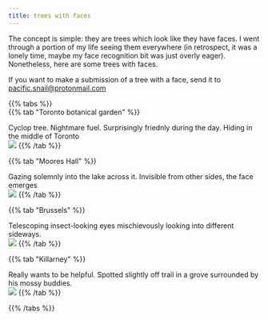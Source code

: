 ```yaml
---
title: trees with faces
---
```

The concept is simple: they are trees which look like they have faces. I went through a portion of my life seeing them everywhere (in retrospect, it was a lonely time, maybe my face recognition bit was just overly eager). Nonetheless, here are some trees with faces.

If you want to make a submission of a tree with a face, send it to pacific.snail@protonmail.com
  
{{% tabs %}}  
{{% tab "Toronto botanical garden" %}}  
<div class="gallery-description">   
Cyclop tree. Nightmare fuel. Surprisingly friednly during the day. Hiding in the middle of Toronto  
</div>  
<img src="/img/trees-toronto-2022-10-02.jpg" class="gallery-image" />  
{{% /tab %}}  
  
{{% tab "Moores Hall" %}}  
<div class="gallery-description">   
Gazing solemnly into the lake across it. Invisible from other sides, the face emerges  
</div>  
<img src="/img/moores-hall-2023-03-24.jpg" class="gallery-image" />  
{{% /tab %}}  
  
{{% tab "Brussels" %}}  
<div class="gallery-description">   
Telescoping insect-looking eyes mischievously looking into different sideways.  
</div>  
<img src="/img/trees-brussels-2023-02-10.jpg" class="gallery-image" />  
{{% /tab %}}  
  
{{% tab "Killarney" %}}  
<div class="gallery-description">   
Really wants to be helpful. Spotted slightly off trail in a grove surrounded by his mossy buddies.  
</div>  
<img src="/img/trees-killarney-2023-03-27.jpg" class="gallery-image" />  
{{% /tab %}}  
  
{{% /tabs %}}